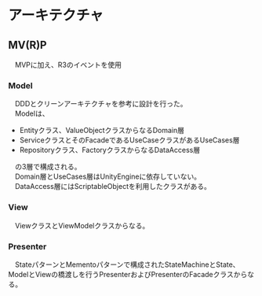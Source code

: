 # アーキテクチャ

## MV(R)P

　MVPに加え、R3のイベントを使用

### Model

　DDDとクリーンアーキテクチャを参考に設計を行った。  
　Modelは、
- Entityクラス、ValueObjectクラスからなるDomain層
- ServiceクラスとそのFacadeであるUseCaseクラスがあるUseCases層
- Repositoryクラス、FactoryクラスからなるDataAccess層

　の3層で構成される。  
　Domain層とUseCases層はUnityEngineに依存していない。  
　DataAccess層にはScriptableObjectを利用したクラスがある。

### View

　ViewクラスとViewModelクラスからなる。  

### Presenter

　StateパターンとMementoパターンで構成されたStateMachineとState、
ModelとViewの橋渡しを行うPresenterおよびPresenterのFacadeクラスからなる。

